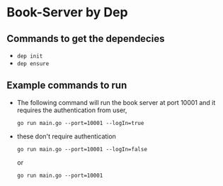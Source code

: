 # Book-Server by Dep

## Commands to get the dependecies

- `dep init`
- `dep ensure`
  
## Example commands to run

- The following command will run the book server at port 10001 and it requires the authentication from user,

  `go run main.go --port=10001 --logIn=true`

- these don't require authentication

  `go run main.go --port=10001 --logIn=false`

  or
  
  `go run main.go --port=10001`
